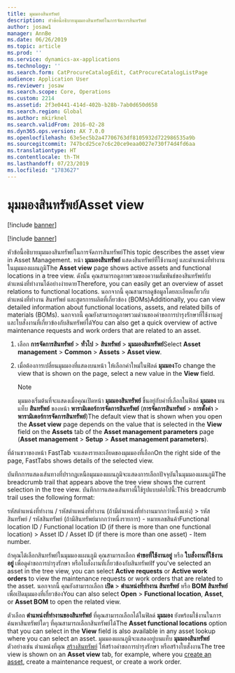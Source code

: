 ```yaml
---
title: มุมมองสินทรัพย์
description: หัวข้อนี้อธิบายมุมมองสินทรัพย์ในการจัดการสินทรัพย์
author: josaw1
manager: AnnBe
ms.date: 06/26/2019
ms.topic: article
ms.prod: ''
ms.service: dynamics-ax-applications
ms.technology: ''
ms.search.form: CatProcureCatalogEdit, CatProcureCatalogListPage
audience: Application User
ms.reviewer: josaw
ms.search.scope: Core, Operations
ms.custom: 2214
ms.assetid: 2f3e0441-414d-402b-b28b-7ab0d650d658
ms.search.region: Global
ms.author: mkirknel
ms.search.validFrom: 2016-02-28
ms.dyn365.ops.version: AX 7.0.0
ms.openlocfilehash: 63e5ec5b2a47706763df8105932d722986535a9b
ms.sourcegitcommit: 747bcd25ce7c6c20ce9eaa0027e730f74d4fd6aa
ms.translationtype: HT
ms.contentlocale: th-TH
ms.lasthandoff: 07/23/2019
ms.locfileid: "1783627"
---
```

# <a name="asset-view"></a><span data-ttu-id="be612-103">มุมมองสินทรัพย์</span><span class="sxs-lookup"><span data-stu-id="be612-103">Asset view</span></span>

[!include [banner](../../includes/banner.md)]

[!include [banner](../../includes/preview-banner.md)]

<span data-ttu-id="be612-104">หัวข้อนี้อธิบายมุมมองสินทรัพย์ในการจัดการสินทรัพย์</span><span class="sxs-lookup"><span data-stu-id="be612-104">This topic describes the asset view in Asset Management.</span></span> <span data-ttu-id="be612-105">หน้า **มุมมองสินทรัพย์** แสดงสินทรัพย์ที่ใช้งานอยู่ และตำแหน่งที่ทำงานในมุมมองแผนภูมิ</span><span class="sxs-lookup"><span data-stu-id="be612-105">The **Asset view** page shows active assets and functional locations in a tree view.</span></span> <span data-ttu-id="be612-106">ดังนั้น คุณสามารถดูภาพรวมของความสัมพันธ์ของสินทรัพย์กับตำแหน่งที่ทำงานได้อย่างง่ายดาย</span><span class="sxs-lookup"><span data-stu-id="be612-106">Therefore, you can easily get an overview of asset relations to functional locations.</span></span> <span data-ttu-id="be612-107">นอกจากนี้ คุณสามารถดูข้อมูลโดยละเอียดเกี่ยวกับตำแหน่งที่ทำงาน สินทรัพย์ และสูตรการผลิตที่เกี่ยวข้อง (BOMs)</span><span class="sxs-lookup"><span data-stu-id="be612-107">Additionally, you can view detailed information about functional locations, assets, and related bills of materials (BOMs).</span></span> <span data-ttu-id="be612-108">นอกจากนี้ คุณยังสามารถดูภาพรวมด่วนของคำขอการบำรุงรักษาที่ใช้งานอยู่ และใบสั่งงานที่เกี่ยวข้องกับสินทรัพย์ได้</span><span class="sxs-lookup"><span data-stu-id="be612-108">You can also get a quick overview of active maintenance requests and work orders that are related to an asset.</span></span>

1. <span data-ttu-id="be612-109">เลือก **การจัดการสินทรัพย์** \> **ทั่วไป** \> **สินทรัพย์** \> **มุมมองสินทรัพย์**</span><span class="sxs-lookup"><span data-stu-id="be612-109">Select **Asset management** \> **Common** \> **Assets** \> **Asset view**.</span></span>
2. <span data-ttu-id="be612-110">เมื่อต้องการเปลี่ยนมุมมองที่แสดงบนหน้า ให้เลือกค่าใหม่ในฟิลด์ **มุมมอง**</span><span class="sxs-lookup"><span data-stu-id="be612-110">To change the view that is shown on the page, select a new value in the **View** field.</span></span>

    > [!NOTE]
    > <span data-ttu-id="be612-111">มุมมองเริ่มต้นที่จะแสดงเมื่อคุณเปิดหน้า **มุมมองสินทรัพย์** ขึ้นอยู่กับค่าที่เลือกในฟิลด์ **มุมมอง** บนแท็บ **สินทรัพย์** ของหน้า **พารามิเตอร์การจัดการสินทรัพย์** (**การจัดการสินทรัพย์** \> **การตั้งค่า** \> **พารามิเตอร์การจัดการสินทรัพย์**)</span><span class="sxs-lookup"><span data-stu-id="be612-111">The default view that is shown when you open the **Asset view** page depends on the value that is selected in the **View** field on the **Assets** tab of the **Asset management parameters** page (**Asset management** \> **Setup** \> **Asset management parameters**).</span></span>

<span data-ttu-id="be612-112">ที่ด้านขวาของหน้า FastTab จะแสดงรายละเอียดของมุมมองที่เลือก</span><span class="sxs-lookup"><span data-stu-id="be612-112">On the right side of the page, FastTabs shows details of the selected view.</span></span>

<span data-ttu-id="be612-113">บันทึกการแสดงเส้นทางที่ปรากฏเหนือมุมมองแผนภูมิจะแสดงการเลือกปัจจุบันในมุมมองแผนภูมิ</span><span class="sxs-lookup"><span data-stu-id="be612-113">The breadcrumb trail that appears above the tree view shows the current selection in the tree view.</span></span> <span data-ttu-id="be612-114">บันทึกการแสดงเส้นทางนี้ใช้รูปแบบต่อไปนี้:</span><span class="sxs-lookup"><span data-stu-id="be612-114">This breadcrumb trail uses the following format:</span></span>

<span data-ttu-id="be612-115">รหัสตำแหน่งที่ทำงาน / รหัสตำแหน่งที่ทำงาน (ถ้ามีตำแหน่งที่ทำงานมากกว่าหนึ่งแห่ง) \> รหัสสินทรัพย์ / รหัสสินทรัพย์ (ถ้ามีสินทรัพย์มากกว่าหนึ่งรายการ) - หมายเลขสินค้า</span><span class="sxs-lookup"><span data-stu-id="be612-115">Functional location ID / Functional location ID (if there is more than one functional location) \> Asset ID / Asset ID (if there is more than one asset) - Item number.</span></span>

<span data-ttu-id="be612-116">ถ้าคุณได้เลือกสินทรัพย์ในมุมมองแผนภูมิ คุณสามารถเลือก **คำขอที่ใช้งานอยู่** หรือ **ใบสั่งงานที่ใช้งานอยู่** เพื่อดูคำขอการบำรุงรักษา หรือใบสั่งงานที่เกี่ยวข้องกับสินทรัพย์</span><span class="sxs-lookup"><span data-stu-id="be612-116">If you've selected an asset in the tree view, you can select **Active requests** or **Active work orders** to view the maintenance requests or work orders that are related to the asset.</span></span> <span data-ttu-id="be612-117">นอกจากนี้ คุณยังสามารถเลือก **เปิด** \> **ตำแหน่งที่ทำงาน** **สินทรัพย์** หรือ **BOM สินทรัพย์** เพื่อเปิดมุมมองที่เกี่ยวข้อง</span><span class="sxs-lookup"><span data-stu-id="be612-117">You can also select **Open** \> **Functional location**, **Asset**, or **Asset BOM** to open the related view.</span></span>

<span data-ttu-id="be612-118">ตัวเลือก **ตำแหน่งที่ทำงานของสินทรัพย์** ที่คุณสามารถเลือกได้ในฟิลด์ **มุมมอง** ยังพร้อมใช้งานในการค้นหาสินทรัพย์ใดๆ ที่คุณสามารถเลือกสินทรัพย์ได้</span><span class="sxs-lookup"><span data-stu-id="be612-118">The **Asset functional locations** option that you can select in the **View** field is also available in any asset lookup where you can select an asset.</span></span> <span data-ttu-id="be612-119">มุมมองแผนภูมิจะแสดงอยู่บนแท็บ **มุมมองสินทรัพย์** ตัวอย่างเช่น ตำแหน่งที่คุณ [สร้างสินทรัพย์](../objects/create-an-object.md) ให้สร้างคำขอการบำรุงรักษา หรือสร้างใบสั่งงาน</span><span class="sxs-lookup"><span data-stu-id="be612-119">The tree view is shown on an **Asset view** tab, for example, where you [create an asset](../objects/create-an-object.md), create a maintenance request, or create a work order.</span></span>
